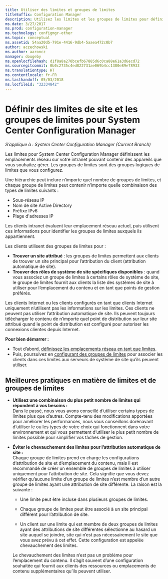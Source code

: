 ```yaml
---
title: Utiliser des limites et groupes de limites
titleSuffix: Configuration Manager
description: Utilisez les limites et les groupes de limites pour définir les emplacements réseau et les systèmes de site accessibles pour les appareils que vous gérez.
ms.date: 3/27/2017
ms.prod: configuration-manager
ms.technology: configmgr-other
ms.topic: conceptual
ms.assetid: 54aa20d5-791e-4416-9db4-5aaea472c0b7
author: aczechowski
ms.author: aaroncz
manager: dougeby
ms.openlocfilehash: d1f8a8a270bcefb67885d6c0ca88e61a3d6ecd72
ms.sourcegitcommit: 0b0c2735c4ed822731ae069b4cc1380e89e78933
ms.translationtype: HT
ms.contentlocale: fr-FR
ms.lasthandoff: 05/03/2018
ms.locfileid: "32334842"
---
```

# <a name="define-site-boundaries-and-boundary-groups-for-system-center-configuration-manager"></a>Définir des limites de site et les groupes de limites pour System Center Configuration Manager

*S’applique à : System Center Configuration Manager (Current Branch)*

Les limites pour System Center Configuration Manager définissent les emplacements réseau sur votre intranet pouvant contenir des appareils que vous souhaitez gérer. Les groupes de limites sont des groupes logiques de limites que vous configurez.

 Une hiérarchie peut inclure n’importe quel nombre de groupes de limites, et chaque groupe de limites peut contenir n’importe quelle combinaison des types de limites suivants :  

-   Sous-réseau IP  
-   Nom de site Active Directory  
-   Préfixe IPv6  
-   Plage d'adresses IP  

Les clients intranet évaluent leur emplacement réseau actuel, puis utilisent ces informations pour identifier les groupes de limites auxquels ils appartiennent.  

 Les clients utilisent des groupes de limites pour :  
-   **Trouver un site attribué** : les groupes de limites permettent aux clients de trouver un site principal pour l’attribution du client (attribution automatique de site).  
-   **Trouver des rôles de système de site spécifiques disponibles** : quand vous associez un groupe de limites à certains rôles de système de site, le groupe de limites fournit aux clients la liste des systèmes de site à utiliser pour l’emplacement du contenu et en tant que points de gestion préférés.  

Les clients Internet ou les clients configurés en tant que clients Internet uniquement n’utilisent pas les informations sur les limites. Ces clients ne peuvent pas utiliser l’attribution automatique de site. Ils peuvent toujours télécharger le contenu de n’importe quel point de distribution sur leur site attribué quand le point de distribution est configuré pour autoriser les connexions clientes depuis Internet.  

**Pour bien démarrer :**
- Tout d’abord, [définissez les emplacements réseau en tant que limites](/sccm/core/servers/deploy/configure/boundaries).
- Puis, poursuivez en [configurant des groupes de limites](/sccm/core/servers/deploy/configure/boundary-groups) pour associer les clients dans ces limites aux serveurs de système de site qu’ils peuvent utiliser.



##  <a name="BKMK_BoundaryBestPractices"></a> Meilleures pratiques en matière de limites et de groupes de limites  

-   **Utilisez une combinaison du plus petit nombre de limites qui répondent à vos besoins :**  
   Dans le passé, nous vous avons conseillé d’utiliser certains types de limites plus que d’autres. Compte-tenu des modifications apportées pour améliorer les performances, nous vous conseillons dorénavant d’utiliser le ou les types de votre choix qui fonctionnent dans votre environnement et qui vous permettent d’utiliser le plus petit nombre de limites possible pour simplifier vos tâches de gestion.      

-   **Éviter le chevauchement des limites pour l’attribution automatique de site :**  
     Chaque groupe de limites prend en charge les configurations d’attribution de site et d’emplacement du contenu, mais il est recommandé de créer un ensemble de groupes de limites à utiliser uniquement pour l’attribution de site. Cela signifie que vous devez vérifier qu’aucune limite d’un groupe de limites n’est membre d’un autre groupe de limites ayant une attribution de site différente. La raison est la suivante :  

    -   Une limite peut être incluse dans plusieurs groupes de limites.  

    -   Chaque groupe de limites peut être associé à un site principal différent pour l’attribution de site.  

    -   Un client sur une limite qui est membre de deux groupes de limites ayant des attributions de site différentes sélectionne au hasard un site auquel se joindre, site qui n’est pas nécessairement le site que vous avez prévu à cet effet.  Cette configuration est appelée chevauchement des limites.  

     Le chevauchement des limites n’est pas un problème pour l’emplacement du contenu. Il s’agit souvent d’une configuration souhaitée qui fournit aux clients des ressources ou emplacements de contenu supplémentaires qu’ils peuvent utiliser.  
